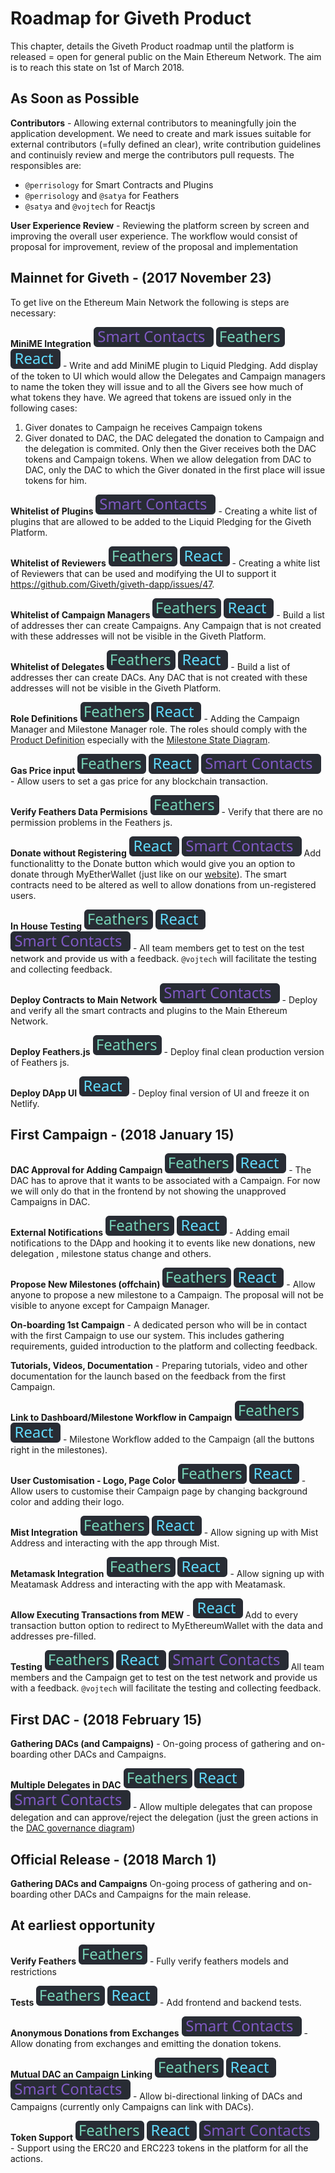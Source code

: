 # Roadmap for Giveth Product
This chapter, details the Giveth Product roadmap until the platform is released = open for general public on the Main Ethereum Network. The aim is to reach this state on 1st of March 2018.

## As Soon as Possible
**Contributors** -
Allowing external contributors to meaningfully join the application development. We need to create and mark issues suitable for external contributors (=fully defined an clear), write contribution guidelines and continuisly review and merge the contributors pull requests. The responsibles are:

- `@perrisology` for Smart Contracts and Plugins
- `@perrisology` and `@satya` for Feathers
- `@satya` and `@vojtech` for Reactjs

**User Experience Review** -
Reviewing the platform screen by screen and improving the overall user experience. The workflow would consist of proposal for improvement, review of the proposal and implementation

## Mainnet for Giveth - (2017 November 23)
To get live on the Ethereum Main Network the following is steps are necessary:

**MiniME Integration**
![Smart Contracts](../images/roadmap/smart-contracts.svg)
![Feathers](../images/roadmap/feathers.svg)
![React](../images/roadmap/react.svg) -
Write and add MiniME plugin to Liquid Pledging. Add display of the token to UI which would allow the Delegates and Campaign managers to name the token they will issue and to all the Givers see how much of what tokens they have. We agreed that tokens are issued only in the following cases:

1. Giver donates to Campaign he receives Campaign tokens
2. Giver donated to DAC, the DAC delegated the donation to Campaign and the delegation is commited. Only then the Giver receives both the DAC tokens and Campaign tokens. When we allow delegation from DAC to DAC, only the DAC to which the Giver donated in the first place will issue tokens for him.

**Whitelist of Plugins**
![Smart Contracts](../images/roadmap/smart-contracts.svg) -
Creating a white list of plugins that are allowed to be added to the Liquid Pledging for the Giveth Platform.

**Whitelist of Reviewers**
![Feathers](../images/roadmap/feathers.svg)
![React](../images/roadmap/react.svg) -
Creating a white list of Reviewers that can be used and modifying the UI to support it https://github.com/Giveth/giveth-dapp/issues/47.

**Whitelist of Campaign Managers**
![Feathers](../images/roadmap/feathers.svg)
![React](../images/roadmap/react.svg) -
Build a list of addresses ther can create Campaigns. Any Campaign that is not created with these addresses will not be visible in the Giveth Platform.

**Whitelist of Delegates**
![Feathers](../images/roadmap/feathers.svg)
![React](../images/roadmap/react.svg) -
Build a list of addresses ther can create DACs. Any DAC that is not created with these addresses will not be visible in the Giveth Platform.

**Role Definitions**
![Feathers](../images/roadmap/feathers.svg)
![React](../images/roadmap/react.svg) -
Adding the Campaign Manager and Milestone Manager role. The roles should comply with the [Product Definition](https://wiki.giveth.io/documentation/product-definition/) especially with the [Milestone State Diagram](https://wiki.giveth.io/documentation/product-definition/#product-definition-fig-milestone-statediagram).

**Gas Price input**
![Feathers](../images/roadmap/feathers.svg)
![React](../images/roadmap/react.svg)
![Smart Contracts](../images/roadmap/smart-contracts.svg) -
Allow users to set a gas price for any blockchain transaction.

**Verify Feathers Data Permisions**
![Feathers](../images/roadmap/feathers.svg) -
Verify that there are no permission problems in the Feathers js.

**Donate without Registering**
![React](../images/roadmap/react.svg)
![Smart Contracts](../images/roadmap/smart-contracts.svg)
Add functionalitty to the Donate button which would give you an option to donate through MyEtherWallet (just like on our [website](https://giveth.io)). The smart contracts need to be altered as well to allow donations from un-registered users.

**In House Testing**
![Feathers](../images/roadmap/feathers.svg)
![React](../images/roadmap/react.svg)
![Smart Contracts](../images/roadmap/smart-contracts.svg) -
All team members get to test on the test network and provide us with a feedback. `@vojtech` will facilitate the testing and collecting feedback.

**Deploy Contracts to Main Network**
![Smart Contracts](../images/roadmap/smart-contracts.svg) -
Deploy and verify all the smart contracts and plugins to the Main Ethereum Network.

**Deploy Feathers.js**
![Feathers](../images/roadmap/feathers.svg) -
Deploy final clean production version of Feathers js.

**Deploy DApp UI**
![React](../images/roadmap/react.svg) -
Deploy final version of UI and freeze it on Netlify.

## First Campaign - (2018 January 15)
**DAC Approval for Adding Campaign**
![Feathers](../images/roadmap/feathers.svg)
![React](../images/roadmap/react.svg) -
The DAC has to aprove that it wants to be associated with a Campaign. For now we will only do that in the frontend by not showing the unapproved Campaigns in DAC.

**External Notifications**
![Feathers](../images/roadmap/feathers.svg)
![React](../images/roadmap/react.svg) -
Adding email notifications to the DApp and hooking it to events like new donations, new delegation , milestone status change and others.

**Propose New Milestones (offchain)**
![Feathers](../images/roadmap/feathers.svg)
![React](../images/roadmap/react.svg) -
Allow anyone to propose a new milestone to a Campaign. The proposal will not be visible to anyone except for Campaign Manager.

**On-boarding 1st Campaign** -
A dedicated person who will be in contact with the first Campaign to use our system. This includes gathering requirements, guided introduction to the platform and collecting feedback.

**Tutorials, Videos, Documentation** -
Preparing tutorials, video and other documentation for the launch based on the feedback from the first Campaign.

**Link to Dashboard/Milestone Workflow in Campaign**
![Feathers](../images/roadmap/feathers.svg)
![React](../images/roadmap/react.svg) -
Milestone Workflow added to the Campaign (all the buttons right in the milestones).

**User Customisation - Logo, Page Color**
![Feathers](../images/roadmap/feathers.svg)
![React](../images/roadmap/react.svg) -
Allow users to customise their Campaign page by changing background color and adding their logo.

**Mist Integration**
![Feathers](../images/roadmap/feathers.svg)
![React](../images/roadmap/react.svg) -
Allow signing up with Mist Address and interacting with the app through Mist.

**Metamask Integration**
![Feathers](../images/roadmap/feathers.svg)
![React](../images/roadmap/react.svg) -
Allow signing up with Meatamask Address and interacting with the app with Meatamask.

**Allow Executing Transactions from MEW** -
![React](../images/roadmap/react.svg)
Add to every transaction button option to redirect to MyEthereumWallet with the data and addresses pre-filled.

**Testing**
![Feathers](../images/roadmap/feathers.svg)
![React](../images/roadmap/react.svg)
![Smart Contracts](../images/roadmap/smart-contracts.svg)
All team members and the Campaign get to test on the test network and provide us with a feedback. `@vojtech` will facilitate the testing and collecting feedback.

## First DAC - (2018 February 15)
**Gathering DACs (and Campaigns)** -
On-going process of gathering and on-boarding other DACs and Campaigns.

**Multiple Delegates in DAC**
![Feathers](../images/roadmap/feathers.svg)
![React](../images/roadmap/react.svg)
![Smart Contracts](../images/roadmap/smart-contracts.svg) -
Allow multiple delegates that can propose delegation and can approve/reject the delegation (just the green actions in the [DAC governance diagram](https://wiki.giveth.io/documentation/future/fig-dac-governance-delegate-usecase))

## Official Release - (2018 March 1)
**Gathering DACs and Campaigns**
On-going process of gathering and on-boarding other DACs and Campaigns for the main release.

## At earliest opportunity
**Verify Feathers**
![Feathers](../images/roadmap/feathers.svg) -
Fully verify feathers models and restrictions

**Tests**
![Feathers](../images/roadmap/feathers.svg)
![React](../images/roadmap/react.svg) -
Add frontend and backend tests.

**Anonymous Donations from Exchanges**
![Smart Contracts](../images/roadmap/smart-contracts.svg) -
Allow donating from exchanges and emitting the donation tokens.

**Mutual DAC an Campaign Linking**
![Feathers](../images/roadmap/feathers.svg)
![React](../images/roadmap/react.svg)
![Smart Contracts](../images/roadmap/smart-contracts.svg) -
Allow bi-directional linking of DACs and Campaigns (currently only Campaigns can link with DACs).

**Token Support**
![Feathers](../images/roadmap/feathers.svg)
![React](../images/roadmap/react.svg)
![Smart Contracts](../images/roadmap/smart-contracts.svg) -
Support using the ERC20 and ERC223 tokens in the platform for all the actions.
